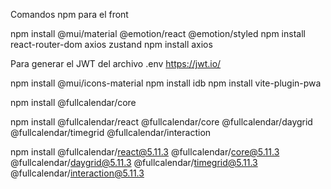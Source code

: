 Comandos npm para el front

npm install @mui/material @emotion/react @emotion/styled
npm install react-router-dom axios zustand
npm install axios


Para generar el JWT del archivo .env
https://jwt.io/


npm install @mui/icons-material
npm install idb
npm install vite-plugin-pwa


npm install @fullcalendar/core



npm install @fullcalendar/react @fullcalendar/core @fullcalendar/daygrid @fullcalendar/timegrid @fullcalendar/interaction



npm install @fullcalendar/react@5.11.3 @fullcalendar/core@5.11.3 @fullcalendar/daygrid@5.11.3 @fullcalendar/timegrid@5.11.3 @fullcalendar/interaction@5.11.3
